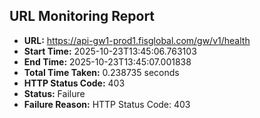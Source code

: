## URL Monitoring Report

- **URL:** https://api-gw1-prod1.fisglobal.com/gw/v1/health
- **Start Time:** 2025-10-23T13:45:06.763103
- **End Time:** 2025-10-23T13:45:07.001838
- **Total Time Taken:** 0.238735 seconds
- **HTTP Status Code:** 403
- **Status:** Failure
- **Failure Reason:** HTTP Status Code: 403
